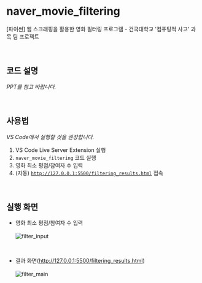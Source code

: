 # naver_movie_filtering
[파이썬] 웹 스크래핑을 활용한 영화 필터링 프로그램 - 건국대학교 '컴퓨팅적 사고' 과목 팀 프로젝트
<br><br><br>

## 코드 설명
*PPT를 참고 바랍니다.*
<br><br><br>

## 사용법
*VS Code에서 실행할 것을 권장합니다.*
1. VS Code Live Server Extension 실행
2. <code>naver_movie_filtering</code> 코드 실행
3. 영화 최소 평점/참여자 수 입력
4. (자동) <code>http://127.0.0.1:5500/filtering_results.html</code> 접속
<br><br><br>

## 실행 화면
- 영화 최소 평점/참여자 수 입력<br><br>
![filter_input](https://user-images.githubusercontent.com/121742489/211803005-9b0e8842-a8b0-48a4-984f-fc50bbe12cf7.png)
<br>

- 결과 화면(http://127.0.0.1:5500/filtering_results.html)<br><br>
![filter_main](https://user-images.githubusercontent.com/121742489/211803028-5dbc10b0-2a47-4b44-bee4-cbb387798574.png)
